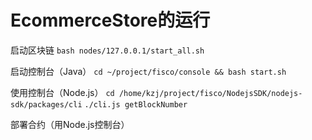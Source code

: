 # EcommerceStore的运行

启动区块链
```bash nodes/127.0.0.1/start_all.sh```

启动控制台（Java）
```cd ~/project/fisco/console && bash start.sh```

使用控制台（Node.js）
```cd /home/kzj/project/fisco/NodejsSDK/nodejs-sdk/packages/cli```
```./cli.js getBlockNumber```

部署合约（用Node.js控制台）

